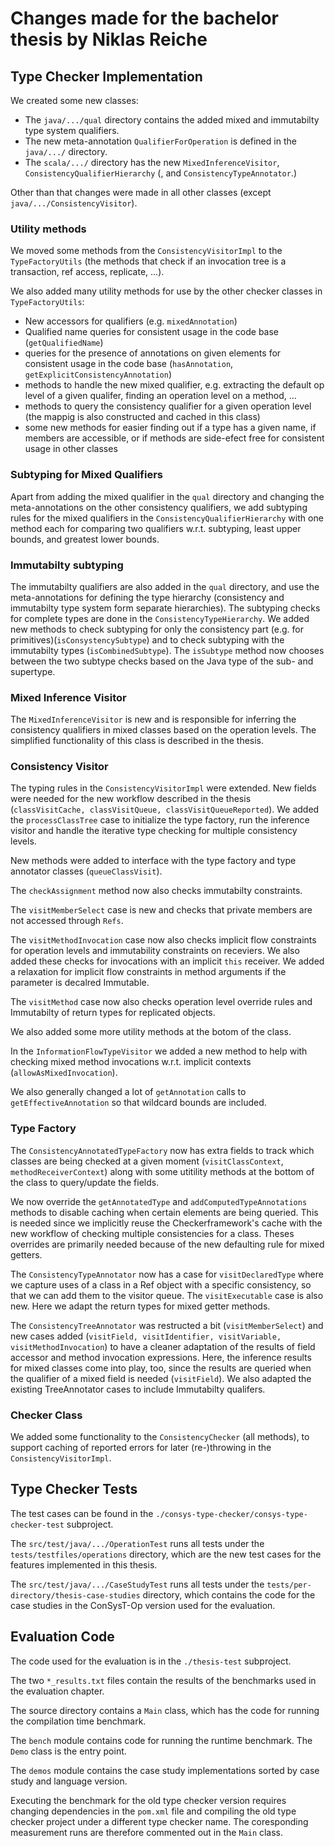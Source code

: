 # Changes made for the bachelor thesis by Niklas Reiche

## Type Checker Implementation

We created some new classes:

- The ```java/.../qual``` directory contains the added mixed and immutabilty type system qualifiers.
- The new meta-annotation ```QualifierForOperation``` is defined in the ```java/.../``` directory.
- The ```scala/.../``` directory has the new ```MixedInferenceVisitor```, ```ConsistencyQualifierHierarchy``` (, and ```ConsistencyTypeAnnotator```.)

Other than that changes were made in all other classes (except ```java/.../ConsistencyVisitor```).

### Utility methods

We moved some methods from the ```ConsistencyVisitorImpl``` to the ```TypeFactoryUtils``` (the methods that check if an invocation tree is a transaction, ref access, replicate, ...).

We also added many utility methods for use by the other checker classes in ```TypeFactoryUtils```:

- New accessors for qualifiers (e.g. ```mixedAnnotation```)
- Qualified name queries for consistent usage in the code base (```getQualifiedName```)
- queries for the presence of annotations on given elements for consistent usage in the code base (```hasAnnotation```, ```getExplicitConsistencyAnnotation```)
- methods to handle the new mixed qualifier, e.g. extracting the default op level of a given qualifer, finding an operation level on a method, ...
- methods to query the consistency qualifier for a given operation level (the mappig is also constructed and cached in this class)
- some new methods for easier finding out if a type has a given name, if members are accessible, or if methods are side-efect free for consistent usage in other classes

### Subtyping for Mixed Qualifiers

Apart from adding the mixed qualifier in the ```qual``` directory and changing the meta-annotations on the other consistency qualifiers, we add subtyping rules for the mixed qualifiers in the ```ConsistencyQualifierHierarchy``` with one method each for comparing two qualifiers w.r.t. subtyping, least upper bounds, and greatest lower bounds.

### Immutabilty subtyping

The immutabilty qualifiers are also added in the ```qual``` directory, and use the meta-annotations for defining the type hierarchy (consistency and immutabilty type system form separate hierarchies). The subtyping checks for complete types are done in the ```ConsistencyTypeHierarchy```. We added new methods to check subtyping for only the consistency part (e.g. for primitives)(```isConsystencySubtype```) and to check subtyping with the immutabilty types (```isCombinedSubtype```). The ```isSubtype``` method now chooses between the two subtype checks based on the Java type of the sub- and supertype.

### Mixed Inference Visitor

The ```MixedInferenceVisitor``` is new and is responsible for inferring the consistency qualifiers in mixed classes based on the operation levels. The simplified functionality of this class is described in the thesis.

### Consistency Visitor

The typing rules in the ```ConsistencyVisitorImpl``` were extended. New fields were needed for the new workflow described in the thesis (```classVisitCache, classVisitQueue, classVisitQueueReported```).  We added the ```processClassTree``` case to initialize the type factory, run the inference visitor and handle the iterative type checking for multiple consistency levels.

New methods were added to interface with the type factory and type annotator classes (```queueClassVisit```).

The ```checkAssignment``` method now also checks immutabilty constraints.

The ```visitMemberSelect``` case is new and checks that private members are not accessed through ```Refs```.

The ```visitMethodInvocation``` case now also checks implicit flow constraints for operation levels and immutability constraints on receviers. We also added these checks for invocations with an implicit ```this``` receiver. We added a relaxation for implicit flow constraints in method arguments if the parameter is decalred Immutable.

The ```visitMethod``` case now also checks operation level override rules and Immutabilty of return types for replicated objects.

We also added some more utility methods at the botom of the class.

In the ```InformationFlowTypeVisitor``` we added a new method to help with checking mixed method invocations w.r.t. implicit contexts (```allowAsMixedInvocation```).

We also generally changed a lot of ```getAnnotation``` calls to ```getEffectiveAnnotation``` so that wildcard bounds are included.

### Type Factory

The ```ConsistencyAnnotatedTypeFactory``` now has extra fields to track which classes are being checked at a given moment (```visitClassContext```, ```methodReceiverContext```) along with some utitility methods at the bottom of the class to query/update the fields.

We now override the ```getAnnotatedType``` and ```addComputedTypeAnnotations``` methods to disable caching when certain elements are being queried. This is needed since we implicitly reuse the Checkerframework's cache with the new workflow of checking multiple consistencies for a class. Theses overrides are primarily needed because of the new defaulting rule for mixed getters.

The ```ConsistencyTypeAnnotator``` now has a case for ```visitDeclaredType``` where we capture uses of a class in a Ref object with a specific consistency, so that we can add them to the visitor queue. The ```visitExecutable``` case is also new. Here we adapt the return types for mixed getter methods.

The ```ConsistencyTreeAnnotator``` was restructed a bit (```visitMemberSelect```) and new cases added (```visitField, visitIdentifier, visitVariable, visitMethodInvocation```) to have a cleaner adaptation of the results of field accessor and method invocation expressions. Here, the inference results for mixed classes come into play, too, since the results are queried when the qualifier of a mixed field is needed (```visitField```). We also adapted the existing TreeAnnotator cases to include Immutabilty qualifers.

### Checker Class

We added some functionality to the ```ConsistencyChecker``` (all methods), to support caching of reported errors for later (re-)throwing in the ```ConsistencyVisitorImpl```.

## Type Checker Tests

The test cases can be found in the ```./consys-type-checker/consys-type-checker-test``` subproject.

The ```src/test/java/.../OperationTest``` runs all tests under the ```tests/testfiles/operations``` directory, which are the new test cases for the features implemented in this thesis.

The ```src/test/java/.../CaseStudyTest``` runs all tests under the ```tests/per-directory/thesis-case-studies``` directory, which contains the code for the case studies in the ConSysT-Op version used for the evaluation.

## Evaluation Code

The code used for the evaluation is in the ```./thesis-test``` subproject.

The two ```*_results.txt``` files contain the results of the benchmarks used in the evaluation chapter.

The source directory contains a ```Main``` class, which has the code for running the compilation time benchmark.

The ```bench``` module contains code for running the runtime benchmark. The ```Demo``` class is the entry point.

The ```demos``` module contains the case study implementations sorted by case study and language version.

Executing the benchmark for the old type checker version requires changing dependencies in the ```pom.xml``` file and compiling the old type checker project under a different type checker name. The coresponding measurement runs are therefore commented out in the ```Main``` class.
